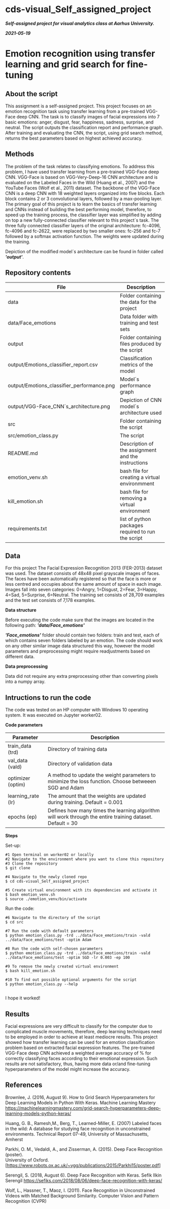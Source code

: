 # cds-visual_Self_assigned_project


***Self-assigned project for visual analytics class at Aarhus University.***

***2021-05-19***



#  Emotion recognition using transfer learning and grid search for fine-tuning 

## About the script


This assignment is a self-assigned project. This project focuses on an emotion recognition task using transfer learning from a pre-trained VGG-Face deep CNN. The task is to classify images of facial expressions into 7 basic emotions: anger, disgust, fear, happiness, sadness, surprise, and neutral. The script outputs the classification report and performance graph. After training and evaluating the CNN, the script, using grid search method, returns the best parameters based on highest achieved accuracy.


## Methods

The problem of the task relates to classifying emotions. To address this problem, I have used transfer learning from a pre-trained VGG-Face deep CNN. VGG-Face is based on  VGG-Very-Deep-16 CNN architecture and is evaluated on the Labeled Faces in the Wild (Huang et al., 2007) and the YouTube Faces (Wolf et al., 2011) dataset. The backbone of the VGG-Face CNN is a deep CNN with 18 weighted layers organized into five blocks. Each block contains 2 or 3 convolutional layers, followed by a max-pooling layer.  The primary goal of this project is to learn the basics of transfer learning and CNNs instead of building the best performing model, therefore, to speed up the training process, the classifier layer was simplified by adding on top a new fully-connected classifier relevant to this project´s task. The three fully connected classifier layers of the original architecture: fc-4096, fc-4096 and fc-2622, were replaced by two smaller ones: fc-256 and fc-7 followed by a softmax activation function. The weights were updated during the training. 

Depiction of the modified model´s architecture can be found in folder called ***'output'***.


## Repository contents

| File | Description |
| --- | --- |
| data | Folder containing the data for the project |
| data/Face_emotions | Data folder with training and test sets |
| output | Folder containing files produced by the script |
| output/Emotions_classifier_report.csv | Classification metrics of the model |
| output/Emotions_classifier_performance.png | Model´s performance graph |
| output/VGG-Face_CNN´s_architecture.png | Depiction of CNN model´s architecture used |
| src | Folder containing the script |
| src/emotion_class.py | The script |
| README.md | Description of the assignment and the instructions |
| emotion_venv.sh | bash file for creating a virtual environmment  |
| kill_emotion.sh | bash file for removing a virtual environment |
| requirements.txt| list of python packages required to run the script |



## Data

For this project The Facial Expression Recognition 2013 (FER-2013) dataset was used. The dataset consists of 48x48 pixel grayscale images of faces. The faces have been automatically registered so that the face is more or less centred and occupies about the same amount of space in each image. Images fall into seven categories: 0=Angry, 1=Disgust, 2=Fear, 3=Happy, 4=Sad, 5=Surprise, 6=Neutral. The training set consists of 28,709 examples and the test set consists of 7,178 examples.

__Data structure__

Before executing the code make sure that the images are located in the following path: ***'data/Face_emotions'***

***'Face_emotions'*** folder should contain two folders: train and test, each of which contains seven folders labeled by an emotion.
The code should work on any other similar image data structured this way, however the model parameters and preprocessing might require readjustments based on different data.


__Data preprocessing__

Data did not require any extra preprocessing other than converting pixels into a numpy array.



## Intructions to run the code

The code was tested on an HP computer with Windows 10 operating system. It was executed on Jupyter worker02.

__Code parameters__


| Parameter | Description |
| --- | --- |
| train_data  (trd) | Directory of training data |
| val_data (vald) | Directory of validation data |
| optimizer (optim) | A method to update the weight parameters to minimize the loss function. Choose betweeen SGD and Adam |
| learning_rate (lr) |The amount that the weights are updated during training. Default = 0.001 |
| epochs (ep) |Defines how many times the learning algorithm will work through the entire training dataset. Default = 30 |


__Steps__

Set-up:

```
#1 Open terminal on worker02 or locally
#2 Navigate to the environment where you want to clone this repository
#3 Clone the repository
$ git clone  

#4 Navigate to the newly cloned repo
$ cd cds-visual_Self_assigned_project

#5 Create virtual environment with its dependencies and activate it
$ bash emotion_venv.sh
$ source ./emotion_venv/bin/activate

``` 

Run the code:

```
#6 Navigate to the directory of the script
$ cd src

#7 Run the code with default parameters
$ python emotion_class.py -trd ../data/Face_emotions/train -vald ../data/Face_emotions/test -optim Adam

#8 Run the code with self-chosen parameters
$ python emotion_class.py -trd ../data/Face_emotions/train -vald ../data/Face_emotions/test -optim SGD -lr 0.003 -ep 100

#9 To remove the newly created virtual environment
$ bash kill_emotion.sh

#10 To find out possible optional arguments for the script
$ python emotion_class.py --help


 ```

I hope it worked!


## Results

Facial expressions are very difficult to classify for the computer due to complicated muscle movements, therefore, deep learning techniques need to be employed in order to achieve at least mediocre results. This project showed how transfer learning can be used for an emotion classification problem based on extracted facial expression features. The pre-trained VGG-Face deep CNN achieved a weighted average accuracy of % for correctly classifying faces according to their emotional expression. Such results are not satisfactory, thus, having more data or/and fine-tuning hyperparameters of the model might increase the accuracy.



## References

Brownlee, J. (2016, August 9). How to Grid Search Hyperparameters for Deep Learning Models in Python With Keras. Machine Learning Mastery  https://machinelearningmastery.com/grid-search-hyperparameters-deep-learning-models-python-keras/

Huang, G. B., Ramesh,M., Berg, T., Learned-Miller, E. (2007)  Labeled faces in the wild: A database for studying face recognition in unconstrained environments. Technical Report 07-49, University of Massachusetts, Amherst

Parkhi, O. M.,  Vedaldi, A., and Zisserman, A. (2015). Deep Face Recognition (poster).  
University of Oxford. [https://www.robots.ox.ac.uk/~vgg/publications/2015/Parkhi15/poster.pdf]

Serengil, S. (2018, August 6). Deep Face Recognition with Keras. Sefik Ilkin Serengil
https://sefiks.com/2018/08/06/deep-face-recognition-with-keras/

Wolf, L., Hassner, T., Maoz, I. (2011). Face Recognition in Unconstrained Videos with Matched Background Similarity. Computer Vision and Pattern Recognition (CVPR)




